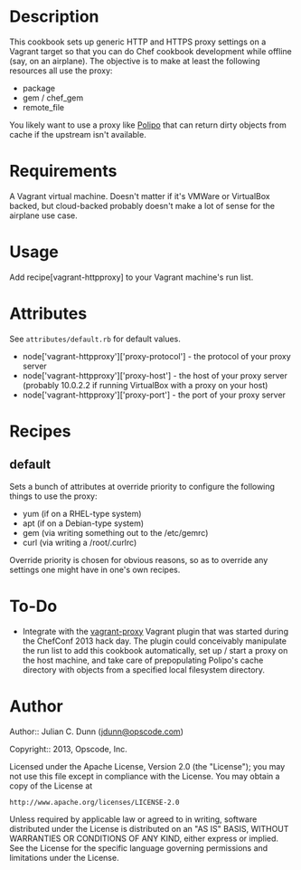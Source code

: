 Description
===========

This cookbook sets up generic HTTP and HTTPS proxy settings on a Vagrant target so that you can do Chef cookbook development while offline (say, on an airplane). The objective is to make at least the following resources all use the proxy:

* package
* gem / chef_gem
* remote_file

You likely want to use a proxy like [Polipo](http://www.pps.univ-paris-diderot.fr/~jch/software/polipo/) that can return dirty objects from cache if the upstream isn't available.

Requirements
============

A Vagrant virtual machine. Doesn't matter if it's VMWare or VirtualBox backed, but cloud-backed probably doesn't make a lot of sense for the airplane use case.

Usage
=====

Add recipe[vagrant-httpproxy] to your Vagrant machine's run list.

Attributes
==========

See `attributes/default.rb` for default values.

* node['vagrant-httpproxy']['proxy-protocol'] - the protocol of your proxy server
* node['vagrant-httpproxy']['proxy-host'] - the host of your proxy server (probably 10.0.2.2 if running VirtualBox with a proxy on your host)
* node['vagrant-httpproxy']['proxy-port'] - the port of your proxy server

Recipes
=======

default
-------

Sets a bunch of attributes at override priority to configure the following things to use the proxy:

* yum (if on a RHEL-type system)
* apt (if on a Debian-type system)
* gem (via writing something out to the /etc/gemrc)
* curl (via writing a /root/.curlrc)

Override priority is chosen for obvious reasons, so as to override any settings one might have in one's own recipes.

To-Do
=====

* Integrate with the [vagrant-proxy](https://github.com/clintoncwolfe/vagrant-proxy) Vagrant plugin that was started during the ChefConf 2013 hack day. The plugin could conceivably manipulate the run list to add this cookbook automatically, set up / start a proxy on the host machine, and take care of prepopulating Polipo's cache directory with objects from a specified local filesystem directory.

Author
======

Author:: Julian C. Dunn (<jdunn@opscode.com>)

Copyright:: 2013, Opscode, Inc.

Licensed under the Apache License, Version 2.0 (the "License");
you may not use this file except in compliance with the License.
You may obtain a copy of the License at

    http://www.apache.org/licenses/LICENSE-2.0

Unless required by applicable law or agreed to in writing, software
distributed under the License is distributed on an "AS IS" BASIS,
WITHOUT WARRANTIES OR CONDITIONS OF ANY KIND, either express or implied.
See the License for the specific language governing permissions and
limitations under the License.
